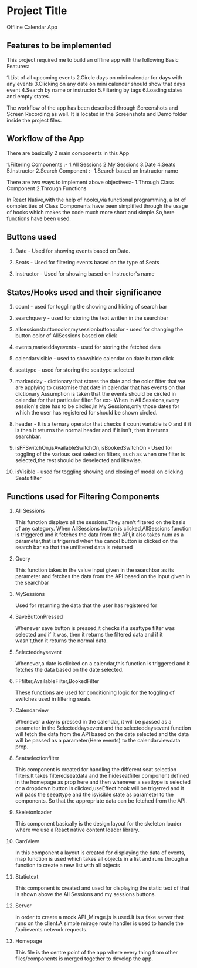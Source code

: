 
# Project Title

Offline Calendar App


## Features to be implemented
This project required me to build an offline app with the following 
Basic Features:

1.List of all upcoming events
2.Circle days on mini calendar for days with any events
3.Clicking on any date on mini calendar should show that days event
4.Search by name or instructor
5.Filtering by tags
6.Loading states and empty states.

The workflow of the app has been described through Screenshots and Screen Recording as well.
It is located in the Screenshots and Demo folder inside the project files.

## Workflow of the App

There are basically 2 main components in this App

1.Filtering Components :-
    1.All Sessions
    2.My Sessions
    3.Date
    4.Seats
    5.Instructor
2.Search Component :-
    1.Search based on Instructor name

There are two ways to implement above objectives:-
    1.Through Class Component
    2.Through Functions

In React Native,with the help of hooks,via functional programming,
a lot of complexities of Class Components have been simplified through the usage of hooks 
which makes the code much more short and simple.So,here functions have been used.
## Buttons used

1. Date - Used for showing events based on Date.

2. Seats - Used for filtering events based on the type of Seats

3. Instructor - Used for showing based on Instructor's name


## States/Hooks used and their significance

1. count - used for toggling the showing and hiding of search bar

2. searchquery - used for storing the text written in the searchbar

3. allsessionsbuttoncolor,mysessionbuttoncolor - used for changing the 
button color of AllSessions based on click
            
4. events,markeddayevents - used for storing the fetched data

5. calendarvisible - used to show/hide calendar on date button click

6. seattype - used for storing the seattype selected

7. markedday - dictionary that stores the date and the color filter that 
               we are applying to customise that date in calendar that has events on that dictionary
               Assumption is taken that the events should be circled in calendar 
               for that particular filter.For ex:- When in All Sessions,every session's date has
               to be circled,in My Sessions,only those dates for which the user has registered for
               should be shown circled.

8. header - It is a ternary operator that checks if count variable  is 0 and if it 
    is then it returns the normal header and if it isn't, then it returns 
    searchbar.

9. isFFSwitchOn,isAvailableSwitchOn,isBookedSwitchOn - Used for toggling of the various seat selection filters,
    such as when one filter is selected,the rest should be deselected and likewise.

10. isVisible - used for toggling showing and closing of modal on clicking Seats filter


## Functions used for Filtering Components


1. All Sessions

    This function displays all the sessions.They aren't filtered 
    on the basis of any category.
    When AllSessions button is clicked,AllSessions function is 
    triggered and it fetches the data from the API,it also takes 
    num as a parameter,that is trigerred when the cancel button is clicked on 
    the search bar so that the unfiltered data is returned 

2. Query 

    This function takes in the value input given in the searchbar as 
    its parameter and fetches the data from the API 
    based on the input given in the searchbar

3. MySessions

    Used for returning the data that the user has registered for

4. SaveButtonPressed

    Whenever save button is pressed,it checks if a seattype filter was
    selected and if it was, then it returns the filtered data and if
    it wasn't,then it returns the normal data.

5. Selecteddaysevent

    Whenever,a date is clicked on a calendar,this function is 
    triggered and it fetches the data based on the date
    selected.

6. FFfilter,AvailableFilter,BookedFilter

    These functions are used for conditioning logic for the toggling of 
    switches used in filtering seats.

7. Calendarview

     Whenever a day is pressed in the calendar,
        it will be passed as a parameter in the Selecteddaysevent
        and the selecteddaysevent function will fetch the data from the API
        based on the date selected and the data will be passed 
        as a parameter(Here events) to the calendarviewdata prop.

8. Seatselectionfilter

    This component is created for handling the different seat selection 
    filters.It takes filteredseatdata and the hideseatfilter component defined in the
    homepage as prop here and then whenever a seattype is selected or a
    dropdown button is clicked,useEffect hook will be trigerred and it will
    pass the seeattype and the isvisible state as parameter to the components.
    So that the appropriate data can be fetched from the API.

9. Skeletonloader

    This component basically is the design layout 
    for the skeleton loader where we use a React native content loader library.

10. CardView

    In this component a layout is created for displaying the data of events,
    map function is used which  takes all objects in a list
    and runs through a function to create a new list with all objects

11. Statictext

    This component is created and used for
    displaying the static text of that is shown above the All Sessions
    and my sessions buttons.

12. Server

    In order to create a mock API ,Mirage.js is used.It is a fake server
    that runs on the client.A simple mirage route handler 
    is used to handle the /api/events network 
    requests.

13. Homepage

    This file is the centre point of the app 
    where every thing from other files/components is merged together to 
    develop the app.    